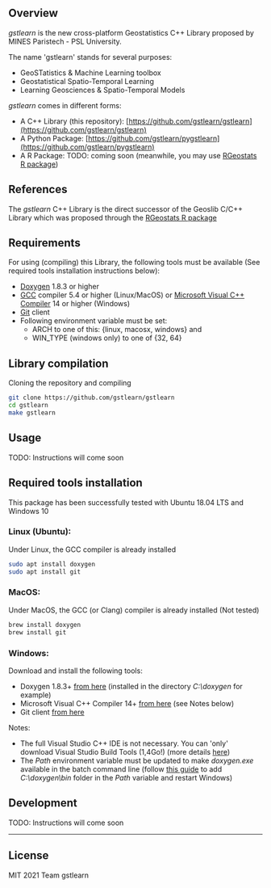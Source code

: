 ## Overview
*gstlearn* is the new cross-platform Geostatistics C++ Library proposed by MINES Paristech - PSL University.

The name 'gstlearn' stands for several purposes:
  * GeoSTatistics & Machine Learning toolbox
  * Geostatistical Spatio-Temporal Learning
  * Learning Geosciences & Spatio-Temporal Models

*gstlearn* comes in different forms:
  * A C++ Library (this repository): [https://github.com/gstlearn/gstlearn](https://github.com/gstlearn/gstlearn)
  * A Python Package: [https://github.com/gstlearn/pygstlearn](https://github.com/gstlearn/pygstlearn)
  * A R Package: TODO: coming soon (meanwhile, you may use [RGeostats R package](http://cg.ensmp.fr/rgeostats))

## References
The *gstlearn* C++ Library is the direct successor of the Geoslib C/C++ Library which was proposed through the [RGeostats R package](http://cg.ensmp.fr/rgeostats)

## Requirements
For using (compiling) this Library, the following tools must be available (See required tools installation instructions below):
  * [Doxygen](https://www.doxygen.nl/download.html) 1.8.3 or higher
  * [GCC](https://gcc.gnu.org) compiler 5.4 or higher (Linux/MacOS) or [Microsoft Visual C++ Compiler](https://visualstudio.microsoft.com/visual-cpp-build-tools) 14 or higher (Windows)
  * [Git](https://git-scm.com/downloads) client
  * Following environment variable must be set:
      + ARCH to one of this: {linux, macosx, windows} and
      + WIN_TYPE (windows only) to one of {32, 64} 
  
## Library compilation
Cloning the repository and compiling
```sh
git clone https://github.com/gstlearn/gstlearn
cd gstlearn
make gstlearn
```

## Usage
TODO: Instructions will come soon

## Required tools installation
This package has been successfully tested with Ubuntu 18.04 LTS and Windows 10

### Linux (Ubuntu):
Under Linux, the GCC compiler is already installed
```sh
sudo apt install doxygen
sudo apt install git
```

### MacOS:
Under MacOS, the GCC (or Clang) compiler is already installed (Not tested)
```sh
brew install doxygen
brew install git
```

### Windows:
Download and install the following tools:
  * Doxygen 1.8.3+ [from here](https://www.doxygen.nl/download.html) (installed in the directory *C:\\doxygen* for example)
  * Microsoft Visual C++ Compiler 14+ [from here](https://visualstudio.microsoft.com/visual-cpp-build-tools) (see Notes below)
  * Git client [from here](https://gitforwindows.org)
  
Notes:
  * The full Visual Studio C++ IDE is not necessary. You can 'only' download Visual Studio Build Tools (1,4Go!) (more details [here](https://stackoverflow.com/a/44398715))
  * The *Path* environment variable must be updated to make *doxygen.exe* available in the batch command line (follow [this guide](https://stackoverflow.com/questions/44272416/how-to-add-a-folder-to-path-environment-variable-in-windows-10-with-screensho) to add *C:\\doxygen\\bin* folder in the *Path* variable and restart Windows)

## Development
TODO: Instructions will come soon

***

## License
MIT
2021 Team gstlearn
